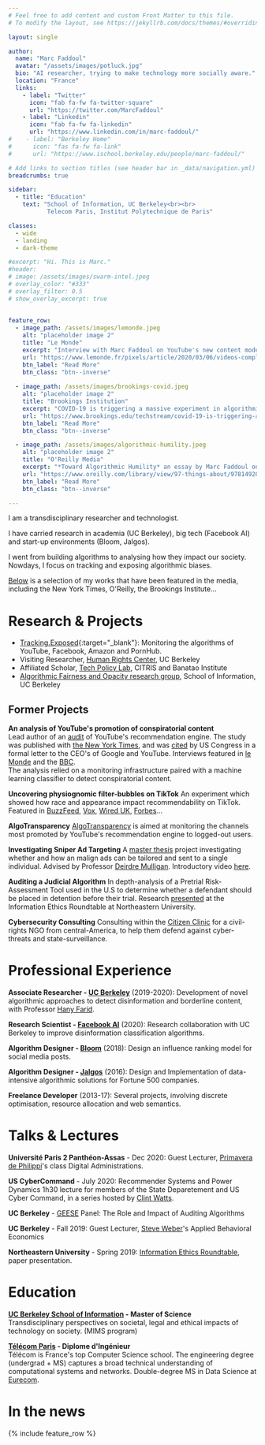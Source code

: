 ```yaml
---
# Feel free to add content and custom Front Matter to this file.
# To modify the layout, see https://jekyllrb.com/docs/themes/#overriding-theme-defaults

layout: single

author:
  name: "Marc Faddoul"
  avatar: "/assets/images/potluck.jpg"
  bio: "AI researcher, trying to make technology more socially aware."
  location: "France"
  links:
    - label: "Twitter"
      icon: "fab fa-fw fa-twitter-square"
      url: "https://twitter.com/MarcFaddoul"
    - label: "Linkedin"
      icon: "fab fa-fw fa-linkedin"
      url: "https://www.linkedin.com/in/marc-faddoul/"
#    - label: "Berkeley Home"
#      icon: "fas fa-fw fa-link"
#      url: "https://www.ischool.berkeley.edu/people/marc-faddoul/"

# Add links to section titles (see header bar in _data/navigation.yml)
breadcrumbs: true

sidebar:
  - title: "Education"
    text: "School of Information, UC Berkeley<br><br>
           Telecom Paris, Institut Polytechnique de Paris"

classes:
  - wide
  - landing
  - dark-theme

#excerpt: "Hi. This is Marc."
#header:
# image: /assets/images/swarm-intel.jpeg
# overlay_color: "#333"
# overlay_filter: 0.5
# show_overlay_excerpt: true
 
 
feature_row:
  - image_path: /assets/images/lemonde.jpeg
    alt: "placeholder image 2"
    title: "Le Monde"
    excerpt: "Interview with Marc Faddoul on YouTube's new content moderation policy."
    url: "https://www.lemonde.fr/pixels/article/2020/03/06/videos-complotistes-youtube-a-la-capacite-de-moderer-son-contenu-lorsqu-il-en-a-la-volonte-politique_6032050_4408996.html"
    btn_label: "Read More"
    btn_class: "btn--inverse"
    
  - image_path: /assets/images/brookings-covid.jpeg
    alt: "placeholder image 2"
    title: "Brookings Institution"
    excerpt: "COVID-19 is triggering a massive experiment in algorithmic content moderation. *by Marc Faddoul*"
    url: "https://www.brookings.edu/techstream/covid-19-is-triggering-a-massive-experiment-in-algorithmic-content-moderation/"
    btn_label: "Read More"
    btn_class: "btn--inverse"

  - image_path: /assets/images/algorithmic-humility.jpeg
    alt: "placeholder image 2"
    title: "O'Reilly Media"
    excerpt: "*Toward Algorithmic Humility* an essay by Marc Faddoul on the design of algorithmic sentencing tools and their alarming false positive rates."
    url: "https://www.oreilly.com/library/view/97-things-about/9781492072652/ch70.html#toward_algorithmic_humility"
    btn_label: "Read More"
    btn_class: "btn--inverse"

---
```

<!---
 TODO have url open in new tab (new button class)
 TODO add newspaper logo
 TODO open links in new tabs
    https://rubygems.org/gems/jekyll-target-blank
    https://stackoverflow.com/questions/45003852/how-to-open-urls-in-new-tab-in-config-yml-of-jekyll-github-pages-site

 TODO make the masterhead sticky
--->

I am a transdisciplinary researcher and technologist. 

I have carried research in academia (UC Berkeley), big tech (Facebook AI) and start-up environments (Bloom, Jalgos).

I went from building algorithms to analysing how they impact our society. Nowdays, I focus on tracking and exposing algorithmic biases.

[Below](index.html#in-the-news) is a selection of my works that have been featured in the media, 
including the New York Times, O'Reilly, the Brookings Institute...

# Research & Projects

- [Tracking.Exposed](http://tracking.exposed){:target="_blank"}: Monitoring the algorithms of YouTube, Facebook, Amazon and PornHub.
- Visiting Researcher, [Human Rights Center](https://humanrights.berkeley.edu), UC Berkeley
- Affiliated Scholar, [Tech Policy Lab](https://citrispolicylab.org/), CITRIS and Banatao Institute
- [Algorithmic Fairness and Opacity research group](https://afog.berkeley.edu/), School of Information, UC Berkeley

## Former Projects

**An analysis of YouTube's promotion of conspiratorial content** <br>
Lead author of an [audit](https://arxiv.org/abs/2003.03318) of YouTube's recommendation engine. 
The study was published with [the New York Times](https://www.nytimes.com/interactive/2020/03/02/technology/youtube-conspiracy-theory.html), 
and was [cited](https://malinowski.house.gov/sites/malinowski.house.gov/files/Letter%20to%20YouTube%20--%20Malinowski_Eshoo_final_0.pdf) by US Congress in a formal letter to the CEO's of Google and YouTube. 
Interviews featured in [le Monde](https://www.lemonde.fr/pixels/article/2020/03/06/videos-complotistes-youtube-a-la-capacite-de-moderer-son-contenu-lorsqu-il-en-a-la-volonte-politique_6032050_4408996.html) 
and the [BBC](https://www.bbc.co.uk/sounds/play/w3csymts).<br>
The analysis relied on a monitoring infrastructure paired with a machine learning classifier to detect conspiratorial content.

**Uncovering physiognomic filter-bubbles on TikTok**
An experiment which showed how race and appearance impact recommendability on TikTok. 
Featured in [BuzzFeed](https://www.buzzfeednews.com/article/laurenstrapagiel/tiktok-algorithim-racial-bias), 
[Vox](https://www.vox.com/recode/2020/2/25/21152585/tiktok-recommendations-profile-look-alike), 
[Wired UK](https://www.wired.co.uk/article/tiktok-filter-bubbles), 
[Forbes](https://www.forbes.com/sites/janicegassam/2020/04/14/does-tiktok-have-a-race-problem/#236b246a3260)... 

**AlgoTransparency**
[AlgoTransparency](https://algotransparency.org/) is aimed at monitoring the channels most promoted by YouTube's recommendation engine to logged-out users.

**Investigating Sniper Ad Targeting**
A [master thesis](http://www.ischool.berkeley.edu/projects/2019/sniper-ad-targeting) project investigating whether and how an malign ads can be tailored and sent to a single individual. 
Advised by Professor [Deirdre Mulligan](https://www.ischool.berkeley.edu/people/deirdre-mulligan). Introductory video [here](https://www.youtube.com/watch?v=bKdFlBHqhjI).

**Auditing a Judicial Algorithm**
In depth-analysis of a Pretrial Risk-Assessment Tool used in the U.S to determine whether a defendant should be placed in detention before their trial. Research [presented](https://cssh.northeastern.edu/philosophy/our-recent-past-talks/) at the Information Ethics Roundtable at Northeastern University.

**Cybersecurity Consulting**
Consulting within the [Citizen Clinic](https://cltc.berkeley.edu/about-us/citizen-clinic/) for a civil-rights NGO from central-America, to help them defend against cyber-threats and state-surveillance. 

# Professional Experience

**Associate Researcher - [UC Berkeley](https://www.ischool.berkeley.edu/)** (2019-2020): Development of novel algorithmic approaches to detect disinformation and borderline content, with Professor [Hany Farid](https://en.wikipedia.org/wiki/Hany_Farid).

**Research Scientist - [Facebook AI](https://ai.facebook.com)** (2020): Research collaboration with UC Berkeley to improve disinformation classification algorithms.

**Algorithm Designer - [Bloom](https://bloomsocialanalytics.com/EN/)** (2018): Design an influence ranking model for social media posts.

**Algorithm Designer - [Jalgos](https://jalgos.com/)** (2016): Design and Implementation of data-intensive algorithmic solutions for Fortune 500 companies.

**Freelance Developer** (2013-17): Several projects, involving discrete optimisation, resource allocation and web semantics.

# Talks & Lectures

**Université Paris 2 Panthéon-Assas** - Dec 2020: Guest Lecturer, [Primavera de Philippi](https://en.wikipedia.org/wiki/Primavera_De_Filippi)'s class Digital Administrations.

**US CyberCommand** - July 2020: Recommender Systems and Power Dynamics
1h30 lecture for members of the State Deparetement and US Cyber Command, in a series hosted by [Clint Watts](https://en.wikipedia.org/wiki/Clint_Watts).

**UC Berkeley** - [GEESE](https://geesegraduates.org/about/) Panel: The Role and Impact of Auditing Algorithms

**UC Berkeley** - Fall 2019: Guest Lecturer, [Steve Weber](https://en.wikipedia.org/wiki/Steven_Weber_(professor))'s Applied Behavioral Economics

**Northeastern University** - Spring 2019: [Information Ethics Roundtable](https://cssh.northeastern.edu/philosophy/our-recent-past-talks/), paper presentation.

# Education

**[UC Berkeley School of Information](https://www.ischool.berkeley.edu/) - Master of Science**<br>
Transdisciplinary perspectives on societal, legal and ethical impacts of technology on society. (MIMS program)

**[Télécom Paris](https://www.telecom-paris.fr/en/home) - Diplome d'Ingénieur**<br>
Télécom is France's top Computer Science school. The engineering degree (undergrad + MS) captures a broad technical understanding of computational systems and networks.
Double-degree MS in Data Science at [Eurecom](https://www.eurecom.fr/).

# In the news

{% include feature_row %}